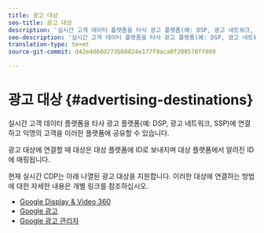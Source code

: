 ```yaml
---
title: 광고 대상
seo-title: 광고 대상
description: '실시간 고객 데이터 플랫폼을 타사 광고 플랫폼(예: DSP, 광고 네트워크, SSP)에 연결하고 익명의 고객을 이러한 플랫폼에 공유할 수 있습니다.'
seo-description: '실시간 고객 데이터 플랫폼을 타사 광고 플랫폼(예: DSP, 광고 네트워크, SSP)에 연결하고 익명의 고객을 이러한 플랫폼에 공유할 수 있습니다.'
translation-type: tm+mt
source-git-commit: d42e4d60d273b08824e177f9aca0f208578ff099

---
```



# 광고 대상 {#advertising-destinations}

실시간 고객 데이터 플랫폼을 타사 광고 플랫폼(예: DSP, 광고 네트워크, SSP)에 연결하고 익명의 고객을 이러한 플랫폼에 공유할 수 있습니다.

광고 대상에 연결할 때 대상은 대상 플랫폼에 ID로 보내지며 대상 플랫폼에서 알려진 ID에 매핑됩니다.

현재 실시간 CDP는 아래 나열된 광고 대상을 지원합니다. 이러한 대상에 연결하는 방법에 대한 자세한 내용은 개별 링크를 참조하십시오.

* [Google Display &amp; Video 360](/help/rtcdp/destinations/google-dv360-destination.md)
* [Google 광고](/help/rtcdp/destinations/google-ads-destination.md)
* [Google 광고 관리자](/help/rtcdp/destinations/google-ad-manager-destination.md)